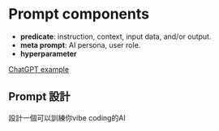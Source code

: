 # Prompt components

  - **predicate**: instruction, context, input data, and/or output.  
  - **meta prompt**: AI persona, user role.  
  - **hyperparameter**

[ChatGPT example](https://chatgpt.com/share/67da8046-9748-8006-9177-7cba1ff5ba05)

## Prompt 設計

設計一個可以訓練你vibe coding的AI

